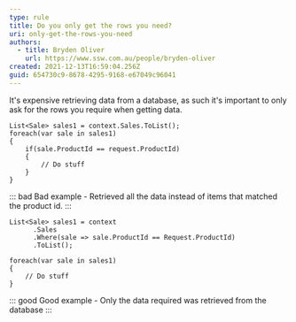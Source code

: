 ```yaml
---
type: rule
title: Do you only get the rows you need?
uri: only-get-the-rows-you-need
authors:
  - title: Bryden Oliver
    url: https://www.ssw.com.au/people/bryden-oliver
created: 2021-12-13T16:59:04.256Z
guid: 654730c9-8678-4295-9168-e67049c96041
---
```

It's expensive retrieving data from a database, as such it's important to only ask for the rows you require when getting data.

<!--endintro-->



```
List<Sale> sales1 = context.Sales.ToList();
foreach(var sale in sales1)
{
    if(sale.ProductId == request.ProductId)
    {
        // Do stuff
    }
}
```

::: bad
Bad example - Retrieved all the data instead of items that matched the product id.
:::

```
List<Sale> sales1 = context
      .Sales
      .Where(sale => sale.ProductId == Request.ProductId)
      .ToList();
      
foreach(var sale in sales1)
{
    // Do stuff
}
```

::: good
Good example - Only the data required was retrieved from the database
:::